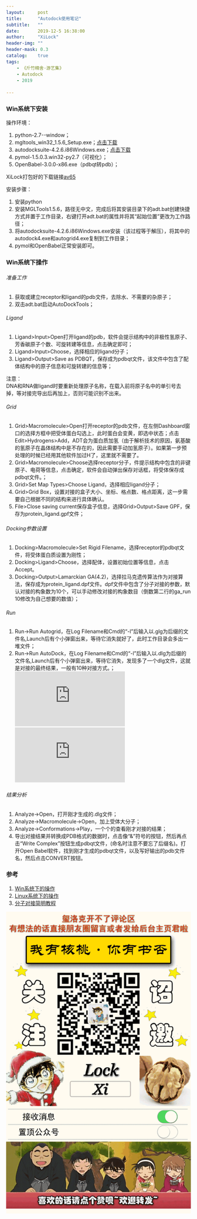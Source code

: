 ```yaml
---
layout:     post
title:      "Autodock使用笔记"
subtitle:   ""
date:       2019-12-5 16:38:00
author:     "XiLock"
header-img: ""
header-mask: 0.3
catalog:    true
tags:
    - 《斤竹精舍·游艺集》
    - Autodock
    - 2019

---
```



### Win系统下安装
操作环境： 
1. python-2.7--window；
1. mgltools_win32_1.5.6_Setup.exe；[点击下载](http://mgltools.scripps.edu/downloads)
1. autodocksuite-4.2.6.i86Windows.exe；[点击下载](http://autodock.scripps.edu/downloads/autodock-registration/autodock-4-2-download-page/)
1. pymol-1.5.0.3.win32-py2.7（可视化）；
1. OpenBabel-3.0.0-x86.exe（pdbqt转pdb）；

XiLock打包好的下载链接[av65](https://pan.baidu.com/s/1yJzFCYpzZCgsrMQjDWwD2g)  


安装步骤：
1. 安装python
1. 安装MGLTools1.5.6，路径无中文，完成后将其安装目录下的adt.bat创建快捷方式并置于工作目录，右键打开adt.bat的属性并将其“起始位置”更改为工作路径；
1. 将autodocksuite-4.2.6.i86Windows.exe安装（该过程等于解压），将其中的autodock4.exe和autogrid4.exe复制到工作目录；
1. pymol和OpenBabel正常安装即可。

### Win系统下操作
###### 准备工作
1. 获取或建立receptor和ligand的pdb文件，去除水、不需要的杂原子；
1. 双击adt.bat启动AutoDockTools；
###### Ligand
1. Ligand>Input>Open打开ligand的pdb，软件会提示结构中的非极性氢原子、芳香碳原子个数、可旋转建等信息，点击确定即可；
1. Ligand>Input>Choose，选择相应的ligand分子；
1. Ligand>Output>Save as PDBQT，保存成为pdbqt文件，该文件中包含了配体结构中的原子信息和可旋转建的信息等；

注意：  
DNA和RNA做ligand时要重新处理原子名称，在载入前将原子名中的单引号去掉，等对接完导出后再加上，否则可能识别不出来。  

###### Grid
1. Grid>Macromolecule>Open打开receptor的pdb文件，在左侧Dashboard窗口的选择方框中把受体蛋白勾选上，此时蛋白会变黄，即选中状态；点击Edit>Hydrogens>Add，ADT会为蛋白质加氢（由于解析技术的原因，氨基酸的氢原子在晶体结构中是不存在的，因此需要手动加氢原子）。如果第一步预处理的时候已经用其他软件加过H了，这里就不需要了。
1. Grid>Macromolecule>Choose选择receptor分子，件提示结构中包含的非键原子、电荷等信息，点击确定，软件会自动弹出保存对话框，将受体保存成pdbqt文件。；
1. Grid>Set Map Types>Choose Ligand，选择相应ligand分子；
1. Grid>Grid Box，设置对接的盒子大小、坐标、格点数、格点距离，这一步需要自己根据不同的结构来进行具体确认。
1. File>Close saving current保存盒子信息，选择Grid>Output>Save GPF，保存为protein_ligand.gpf文件；
###### Docking参数设置
1. Docking>Macromolecule>Set Rigid Filename，选择receptor的pdbqt文件，将受体蛋白质设置为刚性；
1. Docking>Ligand>Choose，选择配体，设置初始位置等信息，点击Accept。
1. Docking>Output>Lamarckian GA(4.2)，选择拉马克遗传算法作为对接算法，保存成为protein_ligand.dpf文件。dpf文件中包含了分子对接的参数，默认对接的构象数为10个，可以手动修改对接的构象数目（倒数第二行的ga_run 10修改为自己想要的数值）；
###### Run
1. Run->Run Autogrid，在Log Filename和Cmd的“-l”后输入以.glg为后缀的文件名,Launch后有个小弹窗出来，等待它消失就好了，此时工作目录会多出一堆文件；
1. Run->Run AutoDock，在Log Filename和Cmd的“-l”后输入以.dlg为后缀的文件名,Launch后有个小弹窗出来，等待它消失，发现多了一个dlg文件，这就是对接的最终结果，一般有10种对接方式。；
![Run Autogrid](http://blog.sciencenet.cn/home.php?mod=attachment&filename=7.jpg&id=137623)  
![Run AutoDock](http://blog.sciencenet.cn/home.php?mod=attachment&filename=8.jpg&id=137624)  

###### 结果分析
1. Analyze->Open，打开刚才生成的.dlg文件；
1. Analyze->Macromolecule->Open，加上受体大分子；
1. Analyze->Conformations->Play，一个个的查看刚才对接的结果；
1. 导出对接结果并转换成PDB格式的数据时，点击像“&”符号的按钮，然后再点击“Write Complex”按钮生成pdbqt文件，(命名时注意不要忘了后缀名)。打开Open Babel软件，找到刚才生成的pdbqt文件，以及写好输出的pdb文件名，然后点击CONVERT按钮。

### 参考
1. [Win系统下的操作](http://blog.sciencenet.cn/blog-3196388-1090023.html)
1. [Linux系统下的操作](https://zhuanlan.zhihu.com/p/87466460)
1. [分子对接简明教程](https://cloud.tencent.com/developer/article/1035877)

![](/img/wc-tail.GIF)
